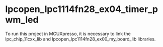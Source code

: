 # lpcopen_lpc1114fn28_ex04_timer_pwm_led
To run this project in MCUXpresso, it is necessary to link the lpc_chip_11cxx_lib and lpcopen_lpc1114fn28_ex00_my_board_lib libraries.
